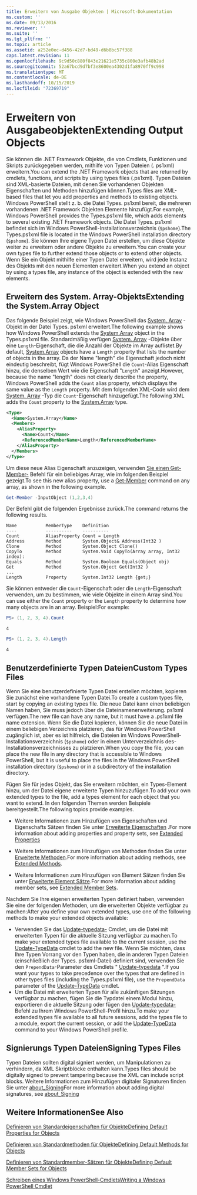 ```yaml
---
title: Erweitern von Ausgabe Objekten | Microsoft-Dokumentation
ms.custom: ''
ms.date: 09/13/2016
ms.reviewer: ''
ms.suite: ''
ms.tgt_pltfrm: ''
ms.topic: article
ms.assetid: a252e0ec-d456-42d7-bd49-d6b8bc57f388
caps.latest.revision: 11
ms.openlocfilehash: 9c9d50c880f843e21621e5735c800e3afb48b2ad
ms.sourcegitcommit: 52a67bcd9d7bf3e8600ea4302d1fa8970ff9c998
ms.translationtype: MT
ms.contentlocale: de-DE
ms.lasthandoff: 10/15/2019
ms.locfileid: "72369719"
---
```

# <a name="extending-output-objects"></a><span data-ttu-id="c9010-102">Erweitern von Ausgabeobjekten</span><span class="sxs-lookup"><span data-stu-id="c9010-102">Extending Output Objects</span></span>

<span data-ttu-id="c9010-103">Sie können die .NET Framework Objekte, die von Cmdlets, Funktionen und Skripts zurückgegeben werden, mithilfe von Typen Dateien (. ps1xml) erweitern.</span><span class="sxs-lookup"><span data-stu-id="c9010-103">You can extend the .NET Framework objects that are returned by cmdlets, functions, and scripts by using types files (.ps1xml).</span></span> <span data-ttu-id="c9010-104">Typen Dateien sind XML-basierte Dateien, mit denen Sie vorhandenen Objekten Eigenschaften und Methoden hinzufügen können.</span><span class="sxs-lookup"><span data-stu-id="c9010-104">Types files are XML-based files that let you add properties and methods to existing objects.</span></span> <span data-ttu-id="c9010-105">Windows PowerShell stellt z. b. die Datei Types. ps1xml bereit, die mehreren vorhandenen .NET Framework Objekten Elemente hinzufügt.</span><span class="sxs-lookup"><span data-stu-id="c9010-105">For example, Windows PowerShell provides the Types.ps1xml file, which adds elements to several existing .NET Framework objects.</span></span> <span data-ttu-id="c9010-106">Die Datei Types. ps1xml befindet sich im Windows PowerShell-Installationsverzeichnis (`$pshome`).</span><span class="sxs-lookup"><span data-stu-id="c9010-106">The Types.ps1xml file is located in the Windows PowerShell installation directory (`$pshome`).</span></span> <span data-ttu-id="c9010-107">Sie können Ihre eigene Typen Datei erstellen, um diese Objekte weiter zu erweitern oder andere Objekte zu erweitern.</span><span class="sxs-lookup"><span data-stu-id="c9010-107">You can create your own types file to further extend those objects or to extend other objects.</span></span> <span data-ttu-id="c9010-108">Wenn Sie ein Objekt mithilfe einer Typen Datei erweitern, wird jede Instanz des Objekts mit den neuen Elementen erweitert.</span><span class="sxs-lookup"><span data-stu-id="c9010-108">When you extend an object by using a types file, any instance of the object is extended with the new elements.</span></span>

## <a name="extending-the-systemarray-object"></a><span data-ttu-id="c9010-109">Erweitern des System. Array-Objekts</span><span class="sxs-lookup"><span data-stu-id="c9010-109">Extending the System.Array Object</span></span>

<span data-ttu-id="c9010-110">Das folgende Beispiel zeigt, wie Windows PowerShell das [System. Array](/dotnet/api/System.Array) -Objekt in der Datei Types. ps1xml erweitert.</span><span class="sxs-lookup"><span data-stu-id="c9010-110">The following example shows how Windows PowerShell extends the [System.Array](/dotnet/api/System.Array) object in the Types.ps1xml file.</span></span> <span data-ttu-id="c9010-111">Standardmäßig verfügen [System. Array](/dotnet/api/System.Array) -Objekte über eine `Length`-Eigenschaft, die die Anzahl der Objekte im Array auflistet.</span><span class="sxs-lookup"><span data-stu-id="c9010-111">By default, [System.Array](/dotnet/api/System.Array) objects have a `Length` property that lists the number of objects in the array.</span></span> <span data-ttu-id="c9010-112">Da der Name "length" die Eigenschaft jedoch nicht eindeutig beschreibt, fügt Windows PowerShell die `Count`-Alias Eigenschaft hinzu, die denselben Wert wie die Eigenschaft "`Length`" anzeigt.</span><span class="sxs-lookup"><span data-stu-id="c9010-112">However, because the name "length" does not clearly describe the property, Windows PowerShell adds the `Count` alias property, which displays the same value as the `Length` property.</span></span> <span data-ttu-id="c9010-113">Mit dem folgenden XML-Code wird dem [System. Array](/dotnet/api/System.Array) -Typ die `Count`-Eigenschaft hinzugefügt.</span><span class="sxs-lookup"><span data-stu-id="c9010-113">The following XML adds the `Count` property to the [System.Array](/dotnet/api/System.Array) type.</span></span>

```xml
<Type>
  <Name>System.Array</Name>
  <Members>
    <AliasProperty>
      <Name>Count</Name>
      <ReferencedMemberName>Length</ReferencedMemberName>
    </AliasProperty>
  </Members>
</Type>

```

<span data-ttu-id="c9010-114">Um diese neue Alias Eigenschaft anzuzeigen, verwenden [Sie einen Get-Member-](/powershell/module/Microsoft.PowerShell.Utility/Get-Member) Befehl für ein beliebiges Array, wie im folgenden Beispiel gezeigt.</span><span class="sxs-lookup"><span data-stu-id="c9010-114">To see this new alias property, use a [Get-Member](/powershell/module/Microsoft.PowerShell.Utility/Get-Member) command on any array, as shown in the following example.</span></span>

```powershell
Get-Member -InputObject (1,2,3,4)
```

<span data-ttu-id="c9010-115">Der Befehl gibt die folgenden Ergebnisse zurück.</span><span class="sxs-lookup"><span data-stu-id="c9010-115">The command returns the following results.</span></span>
```output
Name           MemberType    Definition
----           ----------    ----------
Count          AliasProperty Count = Length
Address        Method        System.Object& Address(Int32 )
Clone          Method        System.Object Clone()
CopyTo         Method        System.Void CopyTo(Array array, Int32 index):
Equals         Method        System.Boolean Equals(Object obj)
Get            Method        System.Object Get(Int32 )
...
Length         Property      System.Int32 Length {get;}
```
<span data-ttu-id="c9010-116">Sie können entweder die `Count`-Eigenschaft oder die `Length`-Eigenschaft verwenden, um zu bestimmen, wie viele Objekte in einem Array sind.</span><span class="sxs-lookup"><span data-stu-id="c9010-116">You can use either the `Count` property or the `Length` property to determine how many objects are in an array.</span></span> <span data-ttu-id="c9010-117">Beispiel:</span><span class="sxs-lookup"><span data-stu-id="c9010-117">For example:</span></span>

```powershell
PS> (1, 2, 3, 4).Count
```

```output
4
```

```powershell
PS> (1, 2, 3, 4).Length
```

```output
4
```

## <a name="custom-types-files"></a><span data-ttu-id="c9010-118">Benutzerdefinierte Typen Dateien</span><span class="sxs-lookup"><span data-stu-id="c9010-118">Custom Types Files</span></span>

<span data-ttu-id="c9010-119">Wenn Sie eine benutzerdefinierte Typen Datei erstellen möchten, kopieren Sie zunächst eine vorhandene Typen Datei.</span><span class="sxs-lookup"><span data-stu-id="c9010-119">To create a custom types file, start by copying an existing types file.</span></span> <span data-ttu-id="c9010-120">Die neue Datei kann einen beliebigen Namen haben, Sie muss jedoch über die Dateinamenerweiterung. ps1xml verfügen.</span><span class="sxs-lookup"><span data-stu-id="c9010-120">The new file can have any name, but it must have a .ps1xml file name extension.</span></span> <span data-ttu-id="c9010-121">Wenn Sie die Datei kopieren, können Sie die neue Datei in einem beliebigen Verzeichnis platzieren, das für Windows PowerShell zugänglich ist, aber es ist hilfreich, die Dateien im Windows PowerShell-Installationsverzeichnis (`$pshome`) oder in einem Unterverzeichnis des-Installationsverzeichnisses zu platzieren.</span><span class="sxs-lookup"><span data-stu-id="c9010-121">When you copy the file, you can place the new file in any directory that is accessible to Windows PowerShell, but it is useful to place the files in the Windows PowerShell installation directory (`$pshome`) or in a subdirectory of the installation directory.</span></span>

<span data-ttu-id="c9010-122">Fügen Sie für jedes Objekt, das Sie erweitern möchten, ein Types-Element hinzu, um der Datei eigene erweiterte Typen hinzuzufügen.</span><span class="sxs-lookup"><span data-stu-id="c9010-122">To add your own extended types to the file, add a types element for each object that you want to extend.</span></span> <span data-ttu-id="c9010-123">In den folgenden Themen werden Beispiele bereitgestellt.</span><span class="sxs-lookup"><span data-stu-id="c9010-123">The following topics provide examples.</span></span>

- <span data-ttu-id="c9010-124">Weitere Informationen zum Hinzufügen von Eigenschaften und Eigenschafts Sätzen finden Sie unter [Erweiterte Eigenschaften](./extending-properties-for-objects.md) .</span><span class="sxs-lookup"><span data-stu-id="c9010-124">For more information about adding properties and property sets, see [Extended Properties](./extending-properties-for-objects.md)</span></span>

- <span data-ttu-id="c9010-125">Weitere Informationen zum Hinzufügen von Methoden finden Sie unter [Erweiterte Methoden](./defining-default-methods-for-objects.md).</span><span class="sxs-lookup"><span data-stu-id="c9010-125">For more information about adding methods, see [Extended Methods](./defining-default-methods-for-objects.md).</span></span>

- <span data-ttu-id="c9010-126">Weitere Informationen zum Hinzufügen von Element Sätzen finden Sie unter [Erweiterte Element Sätze](./defining-default-member-sets-for-objects.md).</span><span class="sxs-lookup"><span data-stu-id="c9010-126">For more information about adding member sets, see [Extended Member Sets](./defining-default-member-sets-for-objects.md).</span></span>

<span data-ttu-id="c9010-127">Nachdem Sie Ihre eigenen erweiterten Typen definiert haben, verwenden Sie eine der folgenden Methoden, um die erweiterten Objekte verfügbar zu machen:</span><span class="sxs-lookup"><span data-stu-id="c9010-127">After you define your own extended types, use one of the following methods to make your extended objects available:</span></span>

- <span data-ttu-id="c9010-128">Verwenden Sie das [Update-typedata-](/powershell/module/Microsoft.PowerShell.Utility/Update-TypeData) Cmdlet, um die Datei mit erweiterten Typen für die aktuelle Sitzung verfügbar zu machen.</span><span class="sxs-lookup"><span data-stu-id="c9010-128">To make your extended types file available to the current session, use the [Update-TypeData](/powershell/module/Microsoft.PowerShell.Utility/Update-TypeData) cmdlet to add the new file.</span></span> <span data-ttu-id="c9010-129">Wenn Sie möchten, dass Ihre Typen Vorrang vor den Typen haben, die in anderen Typen Dateien (einschließlich der Types. ps1xml-Datei) definiert sind, verwenden Sie den `PrependData`-Parameter des Cmdlets " [Update-typedata](/powershell/module/Microsoft.PowerShell.Utility/Update-TypeData) ".</span><span class="sxs-lookup"><span data-stu-id="c9010-129">If you want your types to take precedence over the types that are defined in other types files (including the Types.ps1xml file), use the `PrependData` parameter of the [Update-TypeData](/powershell/module/Microsoft.PowerShell.Utility/Update-TypeData) cmdlet.</span></span>
- <span data-ttu-id="c9010-130">Um die Datei mit erweiterten Typen für alle zukünftigen Sitzungen verfügbar zu machen, fügen Sie die Typdatei einem Modul hinzu, exportieren die aktuelle Sitzung oder fügen den [Update-typedata-](/powershell/module/Microsoft.PowerShell.Utility/Update-TypeData) Befehl zu Ihrem Windows PowerShell-Profil hinzu.</span><span class="sxs-lookup"><span data-stu-id="c9010-130">To make your extended types file available to all future sessions, add the types file to a module, export the current session, or add the [Update-TypeData](/powershell/module/Microsoft.PowerShell.Utility/Update-TypeData) command to your Windows PowerShell profile.</span></span>

## <a name="signing-types-files"></a><span data-ttu-id="c9010-131">Signierungs Typen Dateien</span><span class="sxs-lookup"><span data-stu-id="c9010-131">Signing Types Files</span></span>

<span data-ttu-id="c9010-132">Typen Dateien sollten digital signiert werden, um Manipulationen zu verhindern, da XML Skriptblöcke enthalten kann.</span><span class="sxs-lookup"><span data-stu-id="c9010-132">Types files should be digitally signed to prevent tampering because the XML can include script blocks.</span></span> <span data-ttu-id="c9010-133">Weitere Informationen zum Hinzufügen digitaler Signaturen finden Sie unter [about_Signing](/powershell/module/microsoft.powershell.core/about/about_signing)</span><span class="sxs-lookup"><span data-stu-id="c9010-133">For more information about adding digital signatures, see [about_Signing](/powershell/module/microsoft.powershell.core/about/about_signing)</span></span>

## <a name="see-also"></a><span data-ttu-id="c9010-134">Weitere Informationen</span><span class="sxs-lookup"><span data-stu-id="c9010-134">See Also</span></span>

[<span data-ttu-id="c9010-135">Definieren von Standardeigenschaften für Objekte</span><span class="sxs-lookup"><span data-stu-id="c9010-135">Defining Default Properties for Objects</span></span>](./extending-properties-for-objects.md)

[<span data-ttu-id="c9010-136">Definieren von Standardmethoden für Objekte</span><span class="sxs-lookup"><span data-stu-id="c9010-136">Defining Default Methods for Objects</span></span>](./defining-default-methods-for-objects.md)

[<span data-ttu-id="c9010-137">Definieren von Standardmember-Sätzen für Objekte</span><span class="sxs-lookup"><span data-stu-id="c9010-137">Defining Default Member Sets for Objects</span></span>](./defining-default-member-sets-for-objects.md)

[<span data-ttu-id="c9010-138">Schreiben eines Windows PowerShell-Cmdlets</span><span class="sxs-lookup"><span data-stu-id="c9010-138">Writing a Windows PowerShell Cmdlet</span></span>](./writing-a-windows-powershell-cmdlet.md)
